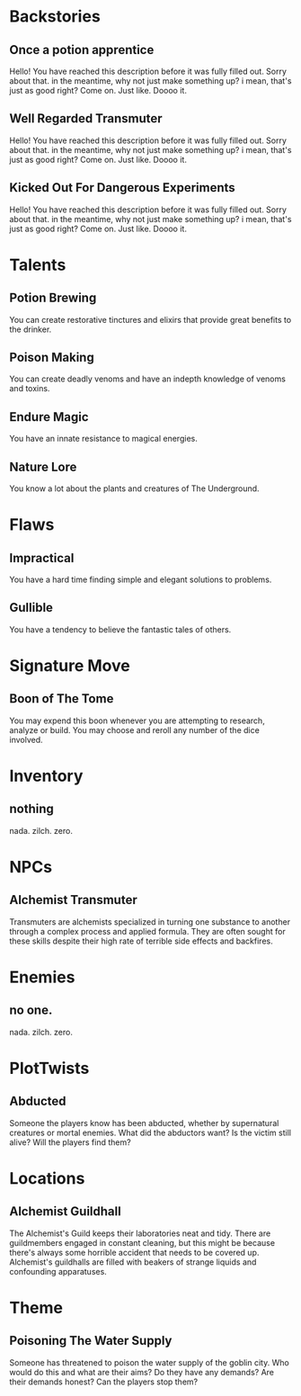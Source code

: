 # Backstories
## Once a potion apprentice
Hello! You have reached this description before it was fully filled out. Sorry about that. in the meantime, why not just make something up? i mean, that's just as good right? Come on. Just like. Doooo it.

## Well Regarded Transmuter
Hello! You have reached this description before it was fully filled out. Sorry about that. in the meantime, why not just make something up? i mean, that's just as good right? Come on. Just like. Doooo it.

## Kicked Out For Dangerous Experiments
Hello! You have reached this description before it was fully filled out. Sorry about that. in the meantime, why not just make something up? i mean, that's just as good right? Come on. Just like. Doooo it.

# Talents
## Potion Brewing
You can create restorative tinctures and elixirs that provide great benefits to the drinker. 

## Poison Making
You can create deadly venoms and have an indepth knowledge of venoms and toxins.

## Endure Magic
You have an innate resistance to magical energies.

## Nature Lore
You know a lot about the plants and creatures of The Underground.

# Flaws
## Impractical
You have a hard time finding simple and elegant solutions to problems.

## Gullible
You have a tendency to believe the fantastic tales of others.

# Signature Move
## Boon of The Tome
You may expend this boon whenever you are attempting to research, analyze or build.  You may choose and reroll any number of the dice involved.

# Inventory
## nothing
nada. zilch. zero.

# NPCs
## Alchemist Transmuter
Transmuters are alchemists specialized in turning one substance to another through a complex process and applied formula.  They are often sought for these skills despite their high rate of terrible side effects and backfires.

# Enemies
## no one.
nada. zilch. zero.

# PlotTwists
## Abducted
Someone the players know has been abducted, whether by supernatural creatures or mortal enemies.  What did the abductors want? Is the victim still alive?  Will the players find them?  

# Locations
## Alchemist Guildhall
The Alchemist's Guild keeps their laboratories neat and tidy.  There are guildmembers engaged in constant cleaning, but this might be because there's always some horrible accident that needs to be covered up.  Alchemist's guildhalls are filled with beakers of strange liquids and confounding apparatuses. 

# Theme
## Poisoning The Water Supply
Someone has threatened to poison the water supply of the goblin city.  Who would do this and what are their aims? Do they have any demands? Are their demands honest? Can the players stop them?

